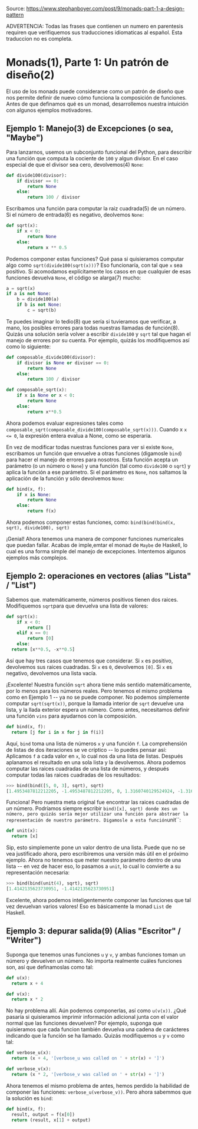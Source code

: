 Source: https://www.stephanboyer.com/post/9/monads-part-1-a-design-pattern

ADVERTENCIA: Todas las frases que contienen un numero en parentesis requiren que verifiquemos sus traducciones idiomaticas al español. Esta traduccion no es completa.

# Monads(1), Parte 1: Un patrón de diseño(2)

El uso de los monads puede considerarse como un patrón de diseño que nos permite definir de nuevo cómo funciona la composición de funciones.  Antes de que definamos qué es un monad, desarrollemos nuestra intuición con algunos ejemplos motivadores.

## Ejemplo 1: Manejo(3) de Excepciones (o sea, "Maybe")

Para lanzarnos, usemos un subconjunto funcional del Python, para describir una función que computa la cociente de ``100`` y algun divisor. En el caso especial de que el divisor sea cero, devolvemos(4) ``None``:

```python
def divide100(divisor):
    if divisor == 0:
        return None
    else:
        return 100 / divisor
```

Escribamos una función para computar la raiz cuadrada(5) de un número. Si el número de entrada(6) es negativo, deolvemos ``None``:

```python
def sqrt(x):
    if x < 0:
        return None
    else:
        return x ** 0.5
```

Podemos componer estas funciones? Qué pasa si quisieramos computar algo como ``sqrt(divide100(sqrt(x)))``? Eso funcionaría, con tal que ``x`` sea positivo. Si acomodamos explícitamente los casos en que cualquier de esas funciones devuelva ``None``, el código se alarga(7) mucho:

```python
a = sqrt(x)
if a is not None:
    b = divide100(a)
    if b is not None:
        c = sqrt(b)
```

Te puedes imaginar lo tedio(8) que sería si tuvieramos que verificar, a mano, los posibles errores para todas nuestras llamadas de función(8). Quizás una solución sería volver a escribir ``divide100`` y ``sqrt`` tal que hagan el manejo de errores por su cuenta. Por ejemplo, quizás los modifiquemos así como lo siguiente:

```python
def composable_divide100(divisor):
    if divisor is None or divisor == 0:
        return None
    else:
        return 100 / divisor

def composable_sqrt(x):
    if x is None or x < 0:
        return None
    else:
        return x**0.5
```

Ahora podemos evaluar expresiones tales como ``composable_sqrt(composable_divide100(composable_sqrt(x)))``. Cuando x ``x <= 0``, la expresión entera evalua a None, como se esperaría.

En vez de modificar todas nuestras funciones para ver si existe ``None``, escribamos un función que envuelve a otras funciones (digamosle ``bind``) para hacer el manejo de errores para nosotros. Esta función acepta un parámetro (o un número o ``None``) y una función (tal como ``divide100`` o ``sqrt``) y aplica la función a ese parámetro. Si el parámetro es ``None``, nos saltamos la aplicación de la función y sólo devolvemos ``None``:

```python
def bind(x, f):
    if x is None:
        return None
    else:
        return f(x)
```

Ahora podemos componer estas funciones, como: ``bind(bind(bind(x, sqrt), divide100), sqrt)``

¡Genial! Ahora tenemos una manera de componer funciones numericales que puedan fallar. Acabas de imple,emtar el monad de ``Maybe`` de Haskell, lo cual es una forma simple del manejo de excepciones. Intentemos algunos ejemplos más complejos.


## Ejemplo 2: operaciones en vectores (alias "Lista" / "List")

Sabemos que. matemáticamente, números positivos tienen dos raices. Modifiquemos ``sqrt``para que devuelva una lista de valores:

```python
def sqrt(x):
    if x < 0:
        return []
    elif x == 0:
        return [0]
    else:
  return [x**0.5, -x**0.5]
```

Así que hay tres casos que tenemos que considerar. Si ``x`` es positivo, devolvemos sus raices cuadradas. Si ``x`` es ``0``, devolvemos ``[0]``. Si ``x`` es negativo, devolvemos una lista vacía.

¡Excelente! Nuestra función ``sqrt``  ahora tiene más sentido matemáticamente, por lo menos para los números reales. Pero tenemos el mismo problema como en Ejemplo 1 -- ya no se puede componer. No podemos simplemente computar ``sqrt(sqrt(x))``, porque la llamada interior de ``sqrt`` devuelve una lista, y la llada exterior espera un número. Como antes, necesitamos definir una función ``vins`` para ayudarnos con la composición.

```python
def bind(x, f): 
  return [j for i in x for j in f(i)]
```

Aquí, ``bind`` toma una lista de números ``x`` y una función ``f``. La comprehensión de listas de dos iteraciones se ve críptico -- lo puedes pensar así: Aplicamos ``f`` a cada valor en ``x``, lo cual nos da una lista de listas. Después aplanamos el resultado en una sola lista y la devolvemos. Ahora podemos computar las raices cuadradas de una lista de números, y después computar todas las raices cuadradas de los resultados:

```python
>>> bind(bind([5, 0, 3], sqrt), sqrt) 
[1.4953487812212205, -1.4953487812212205, 0, 1.3160740129524924, -1.3160740129524924]
```

Funciona! Pero nuestra meta original fue encontrar las raices cuadradas de *un* número. Podríamos siempre escribir ``bind)[x], sqrt) donde ``x`` es un número, pero quizás sería mejor utilizar una función para abstraer la representación de nuestro parámetro. Digamosle a esta función ``unit``:

```python
def unit(x):
  return [x]
```

Sip, esto simplemente pone un valor dentro de una lista. Puede que no se vea justificado ahora, pero escribiremos una versión más útil en el próximo ejemplo. Ahora no tenemos que meter nuestro parámetro dentro de una lista -- en vez de hacer eso, lo pasamos a ``unit``, lo cual lo convierte a su representación necesaria:

```python
>>> bind(bind(unit(4), sqrt), sqrt) 
[1.4142135623730951, -1.4142135623730951]
```

Excelente, ahora podemos inteligentemente componer las funciones que tal vez devuelvan varios valores! Eso es básicamente la monad ``List`` de Haskell.

## Ejemplo 3: depurar salida(9) (Alias "Escritor" / "Writer")

Suponga que tenemos unas funciones ``u`` y ``v``, y ambas funciones toman un número y devuelven un número. No importa realmente cuáles funciones son, así que definamoslas como tal:

```python
def u(x): 
  return x + 4 

def v(x): 
  return x * 2
```

No hay problema allí.  Aún podemos componerlas, así como ``u(v(x))``. ¿Qué pasaría si quisieramos imprimir información adicional junta con el valor normal que las funciones devuelven? Por ejemplo, suponga que quisieramos que cada funcion también devuelva una cadena de carácteres indicando que la función se ha llamado. Quizás modifiquemos ``u`` y ``v`` como tal:

```python
def verbose_u(x): 
  return (x + 4, '[verbose_u was called on ' + str(x) + ']') 

def verbose_v(x): 
  return (x * 2, '[verbose_v was called on ' + str(x) + ']')
```

Ahora tenemos el mismo problema de antes, hemos perdido la habilidad de componer las funciones: ``verbose_u(verbose_v))``. Pero ahora sabemmos que la solución es ``bind``:

```python
def bind(x, f): 
  result, output = f(x[0]) 
  return (result, x[1] + output)
```
